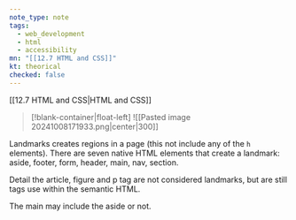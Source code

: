 ```yaml
---
note_type: note
tags:
  - web_development
  - html
  - accessibility
mn: "[[12.7 HTML and CSS]]"
kt: theorical
checked: false
---
```

[[12.7 HTML and CSS|HTML and CSS]]
>[!blank-container|float-left]
![[Pasted image 20241008171933.png|center|300]]

Landmarks creates regions in a page (this not include any of the `h` elements). There are seven native HTML elements that create a landmark: aside, footer, form, header, main, nav, section. 

Detail the article, figure and p tag are not considered landmarks, but are still tags use within the semantic HTML. 

The main may include the aside or not. 